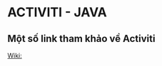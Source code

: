 ACTIVITI - JAVA
======

## Một số link tham khảo về Activiti
[Wiki:](https://en.wikipedia.org/wiki/Activiti_(software))
